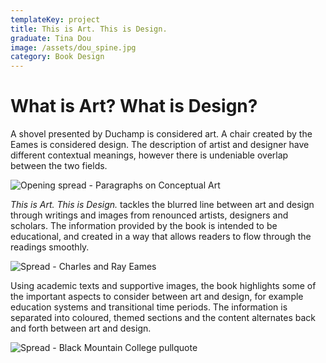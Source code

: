 ```yaml
---
templateKey: project
title: This is Art. This is Design.
graduate: Tina Dou
image: /assets/dou_spine.jpg
category: Book Design
---
```

# What is Art? What is Design?

A shovel presented by Duchamp is considered art. A chair created by the Eames is considered design. The description of artist and designer have different contextual meanings, however there is undeniable overlap between the two fields.

![Opening spread - Paragraphs on Conceptual Art](/assets/dou_openingspread_v2.jpg)

_This is Art. This is Design._ tackles the blurred line between art and design through writings and images from renounced artists, designers and scholars. The information provided by the book is intended to be educational, and created in a way that allows readers to flow through the readings smoothly. 

![Spread - Charles and Ray Eames ](/assets/dou_spread1.jpg)

Using academic texts and supportive images, the book highlights some of the important aspects to consider between art and design, for example education systems and transitional time periods. The information is separated into coloured, themed sections and the content alternates back and forth between art and design.

![Spread - Black Mountain College pullquote](/assets/dou_spread2.jpg)
